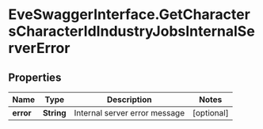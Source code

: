 # EveSwaggerInterface.GetCharactersCharacterIdIndustryJobsInternalServerError

## Properties
Name | Type | Description | Notes
------------ | ------------- | ------------- | -------------
**error** | **String** | Internal server error message | [optional] 


